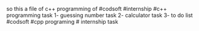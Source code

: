 so this a file of c++ programming of #codsoft  #internship #c++ programming
                               task 1- guessing number
                                 task 2- calculator
                                 task 3- to do list
                                 #codsoft #cpp programing # internship task 
